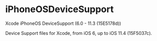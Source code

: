 # iPhoneOSDeviceSupport
Xcode iPhoneOS DeviceSupport (6.0 - 11.3 (15E5178d))

Device Support files for Xcode, from iOS 6, up to iOS 11.4 (15F5037c).
